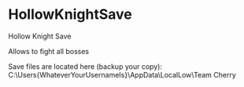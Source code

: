 # HollowKnightSave
Hollow Knight Save

Allows to fight all bosses

Save files are located here (backup your copy): C:\Users\{WhateverYourUsernameIs}\AppData\LocalLow\Team Cherry
